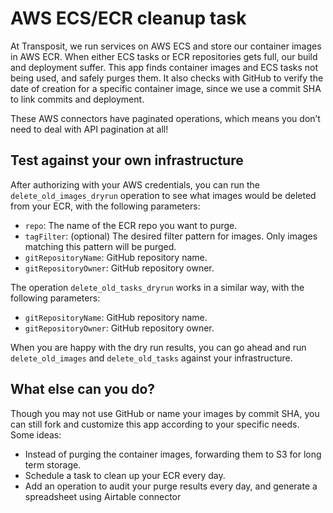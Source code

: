 
# AWS ECS/ECR cleanup task

At Transposit, we run services on AWS ECS and store our container images in AWS ECR. When either ECS tasks or ECR repositories gets full, our build and deployment suffer. This app finds container images and ECS tasks not being used, and safely purges them. It also checks with GitHub to verify the date of creation for a specific container image, since we use a commit SHA to link commits and deployment.

These AWS connectors have paginated operations, which means you don’t need to deal with API pagination at all!

## Test against your own infrastructure

After authorizing with your AWS credentials, you can run the `delete_old_images_dryrun` operation to see what images would be deleted from your ECR, with the following parameters:

  - `repo`: The name of the ECR repo you want to purge.
  - `tagFilter`: (optional) The desired filter pattern for images. Only images matching this pattern will be purged.
  - `gitRepositoryName`: GitHub repository name.
  - `gitRepositoryOwner`: GitHub repository owner.

The operation `delete_old_tasks_dryrun` works in a similar way, with the following parameters:

  - `gitRepositoryName`: GitHub repository name.
  - `gitRepositoryOwner`: GitHub repository owner.

When you are happy with the dry run results, you can go ahead and run `delete_old_images` and `delete_old_tasks` against your infrastructure.

## What else can you do?

Though you may not use GitHub or name your images by commit SHA, you can still fork and customize this app according to your specific needs. Some ideas:

  - Instead of purging the container images, forwarding them to S3 for long term storage.
  - Schedule a task to clean up your ECR every day.
  - Add an operation to audit your purge results every day, and generate a spreadsheet using Airtable connector



